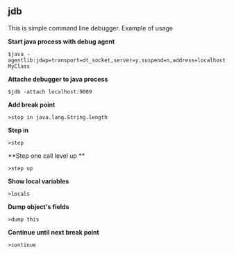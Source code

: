 ## jdb

This is simple command line debugger. Example of usage

**Start java process with debug agent**

    $java -agentlib:jdwp=transport=dt_socket,server=y,suspend=n,address=localhost:9009 MyClass
    
**Attache debugger to java process**

    $jdb -attach localhost:9009
    
**Add break point**

    >stop in java.lang.String.length
    
**Step in**

    >step 
    
**Step one call level up **

    >step up

**Show local variables**    

    >locals

**Dump object's fields**    

    >dump this

**Continue until next break point**    

    >continue

